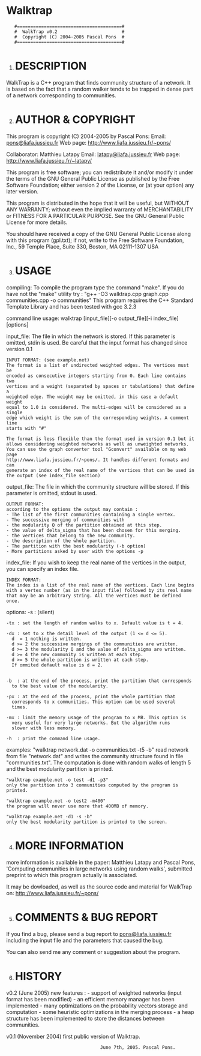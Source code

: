 # Walktrap



       #=======================================#
       #  WalkTrap v0.2                        #
       #  Copyright (C) 2004-2005 Pascal Pons  #
       #=======================================#


1) DESCRIPTION
   ===========

WalkTrap is a C++ program that finds community structure of a network.
It is based on the fact that a random walker tends to be trapped in dense
part of a network corresponding to communities.


2) AUTHOR & COPYRIGHT
   ==================

This program is copyright (C) 2004-2005 by Pascal Pons:
    Email:	pons@liafa.jussieu.fr
    Web page:	http://www.liafa.jussieu.fr/~pons/

Collaborator: Matthieu Latapy
    Email:	latapy@liafa.jussieu.fr
    Web page:	http://www.liafa.jussieu.fr/~latapy/

This program is free software; you can redistribute it and/or modify
it under the terms of the GNU General Public License as published by
the Free Software Foundation; either version 2 of the License, or
(at your option) any later version.

This program is distributed in the hope that it will be useful,
but WITHOUT ANY WARRANTY; without even the implied warranty of
MERCHANTABILITY or FITNESS FOR A PARTICULAR PURPOSE.  See the
GNU General Public License for more details.

You should have received a copy of the GNU General Public License
along with this program (gpl.txt); if not, write to the Free Software
Foundation, Inc., 59 Temple Place, Suite 330, Boston, MA  02111-1307  USA


3) USAGE
   =====

compiling:
    To compile the program type the command "make".
    If you do have not the "make" utility try : 
    "g++ -O3 walktrap.cpp graph.cpp communities.cpp -o communities"
    This program requires the C++ Standard Template Library and has been
    tested with gcc 3.2.3

command line usage:
    walktrap \[input_file]\[-o output_file]\[-i index_file][options]

input_file:
    The file in which the network is stored.
    If this parameter is omitted, stdin is used.
    Be careful that the input format has changed since version 0.1

    INPUT FORMAT: (see example.net)
    The format is a list of undirected weighted edges. The vertices must be
    encoded as consecutive integers starting from 0. Each line contains two
    vertices and a weight (separated by spaces or tabulations) that define a
    weighted edge. The weight may be omitted, in this case a default weight
    equal to 1.0 is considered. The multi-edges will be considered as a single
    edge which weight is the sum of the corresponding weights. A comment line
    starts with "#"
    
    The format is less flexible than the format used in version 0.1 but it 
    allows considering weighted networks as well as unweighted networks.
    You can use the graph converter tool "Gconvert" available on my web page
    http://www.liafa.jussieu.fr/~pons/. It handles different formats and can 
    generate an index of the real name of the vertices that can be used in
    the output (see index_file section)

output_file:
    The file in which the community structure will be stored.
    If this parameter is omitted, stdout is used.

    OUTPUT FORMAT:
    according to the options the output may contain :
    - The list of the first communities containing a single vertex.
    - The successive merging of communities with
    - the modularity Q of the partition obtained at this step.
    - the value of delta_sigma that has been chosen for this merging.
    - the vertices that belong to the new community.
    - the description of the whole partition.
    - The partition with the best modularity (-b option)
    - More partitions asked by user with the options -p

index_file:
    If you wish to keep the real name of the vertices in the output, you
    can specify an index file.

    INDEX FORMAT:
    The index is a list of the real name of the vertices. Each line begins
    with a vertex number (as in the input file) followed by its real name
    that may be an arbitrary string. All the vertices must be defined once.

options:
    -s	: (silent) 

    -tx	: set the length of random walks to x. Default value is t = 4.
    
    -dx : set to x the detail level of the output (1 <= d <= 5).
      d  = 1 nothing is written.
      d >= 2 the successive mergings of the communities are written.
      d >= 3 the modularity Q and the value of delta_sigma are written.
      d >= 4 the new community is written at each step.
      d >= 5 the whole partition is written at each step.
      If ommited default value is d = 2.


    -b	: at the end of the process, print the partition that corresponds
      to the best value of the modularity.
    
    -px	: at the end of the process, print the whole partition that 
      corresponds to x communities. This option can be used several
      times.
    
    -mx : limit the memory usage of the program to x MB. This option is
      very useful for very large networks. But the algorithm runs 
      slower with less memory.
    
    -h	: print the command line usage.

examples:
    "walktrap network.dat -o communities.txt -t5 -b"
    read network from file "network.dat" and writes the community structure
    found in file "communities.txt". The computation is done with random
    walks of length 5 and the best modularity partition is printed.

    "walktrap example.net -o test -d1 -p3"
    only the partition into 3 communities computed by the program is printed.
    
    "walktrap example.net -o test2 -m400" 
    the program will never use more that 400MB of memory.
    
    "walktrap example.net -d1 -s -b"
    only the best modularity partition is printed to the screen.

4) MORE INFORMATION
   ================

more information is available in the paper:
Matthieu Latapy and Pascal Pons, 'Computing communities in large networks
using random walks', submitted preprint to which this program actually is
associated.

It may be dowloaded, as well as the source code and material for WalkTrap
on: http://www.liafa.jussieu.fr/~pons/

5) COMMENTS & BUG REPORT
   =====================

If you find a bug, please send a bug report to pons@liafa.jussieu.fr
including the input file and the parameters that caused the bug.

You can also send me any comment or suggestion about the program.

6) HISTORY
   =======

v0.2 (June 2005)
new features :
    - support of weighted networks (input format has been modified)
    - an efficient memory manager has been implemented
    - many optimizations on the probability vectors storage and computation
    - some heuristic optimizations in the merging process
    - a heap structure has been implemented to store the distances 
      between communities.

v0.1 (November 2004)
first public version of Walktrap.

					                   June 7th, 2005. Pascal Pons.